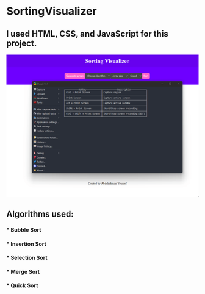 # SortingVisualizer

## I used HTML, CSS, and JavaScript for this project. 

![](Sorting_Visualizer.gif)

## Algorithms used: 
#### * Bubble Sort
#### * Insertion Sort
#### * Selection Sort
#### * Merge Sort
#### * Quick Sort
